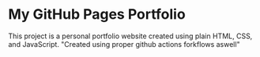# My GitHub Pages Portfolio

This project is a personal portfolio website created using plain HTML, CSS, and JavaScript. "Created using proper github actions forkflows aswell"